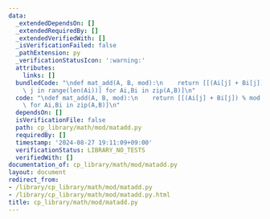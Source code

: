 ```yaml
---
data:
  _extendedDependsOn: []
  _extendedRequiredBy: []
  _extendedVerifiedWith: []
  _isVerificationFailed: false
  _pathExtension: py
  _verificationStatusIcon: ':warning:'
  attributes:
    links: []
  bundledCode: "\ndef mat_add(A, B, mod):\n    return [[(Ai[j] + Bi[j]) % mod for\
    \ j in range(len(Ai))] for Ai,Bi in zip(A,B)]\n"
  code: "\ndef mat_add(A, B, mod):\n    return [[(Ai[j] + Bi[j]) % mod for j in range(len(Ai))]\
    \ for Ai,Bi in zip(A,B)]\n"
  dependsOn: []
  isVerificationFile: false
  path: cp_library/math/mod/matadd.py
  requiredBy: []
  timestamp: '2024-08-27 19:11:09+09:00'
  verificationStatus: LIBRARY_NO_TESTS
  verifiedWith: []
documentation_of: cp_library/math/mod/matadd.py
layout: document
redirect_from:
- /library/cp_library/math/mod/matadd.py
- /library/cp_library/math/mod/matadd.py.html
title: cp_library/math/mod/matadd.py
---
```

